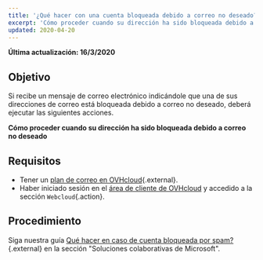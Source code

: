 ```yaml
---
title: '¿Qué hacer con una cuenta bloqueada debido a correo no deseado?'
excerpt: 'Cómo proceder cuando su dirección ha sido bloqueada debido a correo no deseado'
updated: 2020-04-20
---
```


**Última actualización: 16/3/2020**

## Objetivo

Si recibe un mensaje de correo electrónico indicándole que una de sus direcciones de correo está bloqueada debido a correo no deseado, deberá ejecutar las siguientes acciones.

**Cómo proceder cuando su dirección ha sido bloqueada debido a correo no deseado**

## Requisitos

- Tener un [plan de correo en OVHcloud](https://www.ovhcloud.com/es-es/emails/){.external}.
- Haber iniciado sesión en el [área de cliente de OVHcloud](https://www.ovh.com/auth/?action=gotomanager&from=https://www.ovh.es/&ovhSubsidiary=es) y accedido a la sección `Webcloud`{.action}.

## Procedimiento

Siga nuestra guía [Qué hacer en caso de cuenta bloqueada por spam?](/pages/web/microsoft-collaborative-solutions/locked_for_spam){.external} en la sección "Soluciones colaborativas de Microsoft".